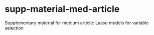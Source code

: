 # supp-material-med-article
Supplementary material for medium article: Lasso models for variable selection
